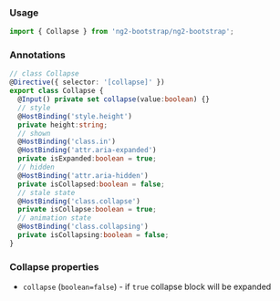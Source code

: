 ### Usage
```typescript
import { Collapse } from 'ng2-bootstrap/ng2-bootstrap';
```

### Annotations
```typescript
// class Collapse
@Directive({ selector: '[collapse]' })
export class Collapse {
  @Input() private set collapse(value:boolean) {}
  // style
  @HostBinding('style.height')
  private height:string;
  // shown
  @HostBinding('class.in')
  @HostBinding('attr.aria-expanded')
  private isExpanded:boolean = true;
  // hidden
  @HostBinding('attr.aria-hidden')
  private isCollapsed:boolean = false;
  // stale state
  @HostBinding('class.collapse')
  private isCollapse:boolean = true;
  // animation state
  @HostBinding('class.collapsing')
  private isCollapsing:boolean = false;
}
```

### Collapse properties
- `collapse` (`boolean=false`) - if `true` collapse block will be expanded
